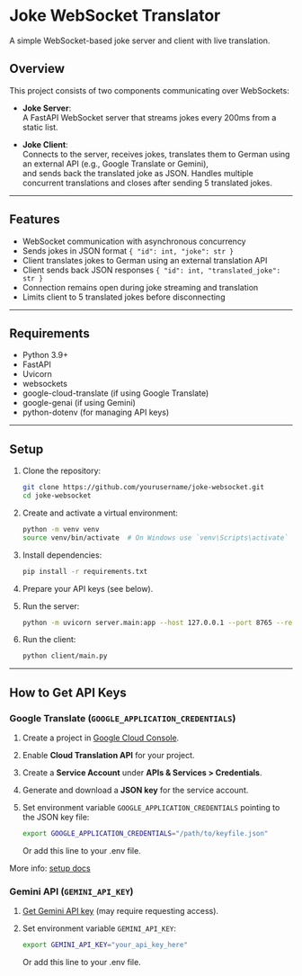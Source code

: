 # Joke WebSocket Translator

A simple WebSocket-based joke server and client with live translation.

## Overview

This project consists of two components communicating over WebSockets:

- **Joke Server**:  
  A FastAPI WebSocket server that streams jokes every 200ms from a static list.

- **Joke Client**:  
  Connects to the server, receives jokes, translates them to German using an external API (e.g., Google Translate or Gemini),  
  and sends back the translated joke as JSON. Handles multiple concurrent translations and closes after sending 5 translated jokes.

---

## Features

- WebSocket communication with asynchronous concurrency
- Sends jokes in JSON format `{ "id": int, "joke": str }`
- Client translates jokes to German using an external translation API
- Client sends back JSON responses `{ "id": int, "translated_joke": str }`
- Connection remains open during joke streaming and translation
- Limits client to 5 translated jokes before disconnecting

---

## Requirements

- Python 3.9+
- FastAPI
- Uvicorn
- websockets
- google-cloud-translate (if using Google Translate)
- google-genai (if using Gemini)
- python-dotenv (for managing API keys)
  
---

## Setup

1. Clone the repository:

    ```bash
    git clone https://github.com/yourusername/joke-websocket.git
    cd joke-websocket
    ```

2. Create and activate a virtual environment:

    ```bash
    python -m venv venv
    source venv/bin/activate  # On Windows use `venv\Scripts\activate`
    ```

3. Install dependencies:

    ```bash
    pip install -r requirements.txt
    ```

4. Prepare your API keys (see below).

5. Run the server:

    ```bash
    python -m uvicorn server.main:app --host 127.0.0.1 --port 8765 --reload
    ```

6. Run the client:

    ```bash
    python client/main.py
    ```


---

## How to Get API Keys

### Google Translate (`GOOGLE_APPLICATION_CREDENTIALS`)

1. Create a project in [Google Cloud Console](https://console.cloud.google.com/).

2. Enable **Cloud Translation API** for your project.

3. Create a **Service Account** under **APIs & Services > Credentials**.

4. Generate and download a **JSON key** for the service account.

5. Set environment variable `GOOGLE_APPLICATION_CREDENTIALS` pointing to the JSON key file:
   ```bash
   export GOOGLE_APPLICATION_CREDENTIALS="/path/to/keyfile.json"
   ```
   Or add this line to your .env file.

More info: [setup docs](https://cloud.google.com/translate/docs/setup)

### Gemini API (`GEMINI_API_KEY`)

1. [Get Gemini API key](https://ai.google.dev/gemini-api/docs/api-key) (may require requesting access).

2. Set environment variable `GEMINI_API_KEY`:
   ```bash
   export GEMINI_API_KEY="your_api_key_here"
   ```
   Or add this line to your .env file.
